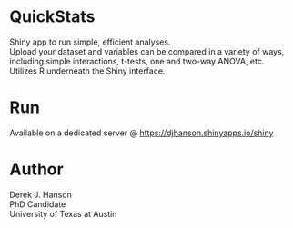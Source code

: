 # QuickStats
Shiny app to run simple, efficient analyses. <br>
Upload your dataset and variables can be compared in a variety of ways, including simple interactions, t-tests, one and two-way ANOVA, etc. <br>
Utilizes R underneath the Shiny interface.

# Run
Available on a dedicated server @ https://djhanson.shinyapps.io/shiny

# Author
Derek J. Hanson <br>
PhD Candidate <br>
University of Texas at Austin
